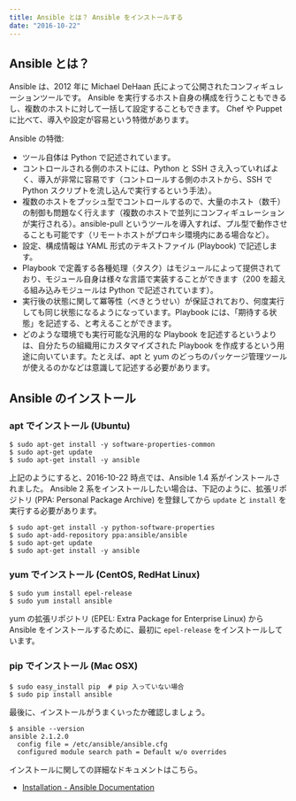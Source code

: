 ```yaml
---
title: Ansible とは？ Ansible をインストールする
date: "2016-10-22"
---
```


Ansible とは？
----

Ansible は、2012 年に Michael DeHaan 氏によって公開されたコンフィギュレーションツールです。
Ansible を実行するホスト自身の構成を行うこともできるし、複数のホストに対して一括して設定することもできます。
Chef や Puppet に比べて、導入や設定が容易という特徴があります。

Ansible の特徴:

* ツール自体は Python で記述されています。
* コントロールされる側のホストには、Python と SSH さえ入っていればよく、導入が非常に容易です（コントロールする側のホストから、SSH で Python スクリプトを流し込んで実行するという手法）。
* 複数のホストをプッシュ型でコントロールするので、大量のホスト（数千）の制御も問題なく行えます（複数のホストで並列にコンフィギュレーションが実行される）。ansible-pull というツールを導入すれば、プル型で動作させることも可能です（リモートホストがプロキシ環境内にある場合など）。
* 設定、構成情報は YAML 形式のテキストファイル (Playbook) で記述します。
* Playbook で定義する各種処理（タスク）はモジュールによって提供されており、モジュール自身は様々な言語で実装することができます（200 を超える組み込みモジュールは Python で記述されています）。
* 実行後の状態に関して冪等性（べきとうせい）が保証されており、何度実行しても同じ状態になるようになっています。Playbook には、「期待する状態」を記述する、と考えることができます。
* どのような環境でも実行可能な汎用的な Playbook を記述するというよりは、自分たちの組織用にカスタマイズされた Playbook を作成するという用途に向いています。たとえば、apt と yum のどっちのパッケージ管理ツールが使えるのかなどは意識して記述する必要があります。


Ansible のインストール
----

### apt でインストール (Ubuntu)

```
$ sudo apt-get install -y software-properties-common
$ sudo apt-get update
$ sudo apt-get install -y ansible
```

上記のようにすると、2016-10-22 時点では、Ansible 1.4 系がインストールされました。
Ansible 2 系をインストールしたい場合は、下記のように、拡張リポジトリ (PPA: Personal Package Archive) を登録してから `update` と `install` を実行する必要があります。

```
$ sudo apt-get install -y python-software-properties
$ sudo apt-add-repository ppa:ansible/ansible
$ sudo apt-get update
$ sudo apt-get install -y ansible
```

### yum でインストール (CentOS, RedHat Linux)

```
$ sudo yum install epel-release
$ sudo yum install ansible
```

yum の拡張リポジトリ (EPEL: Extra Package for Enterprise Linux) から Ansible をインストールするために、最初に `epel-release` をインストールしています。

### pip でインストール (Mac OSX)

```
$ sudo easy_install pip  # pip 入っていない場合
$ sudo pip install ansible
```

最後に、インストールがうまくいったか確認しましょう。

```
$ ansible --version
ansible 2.1.2.0
  config file = /etc/ansible/ansible.cfg
  configured module search path = Default w/o overrides
```

インストールに関しての詳細なドキュメントはこちら。

* [Installation - Ansible Documentation](http://docs.ansible.com/ansible/intro_installation.html)

